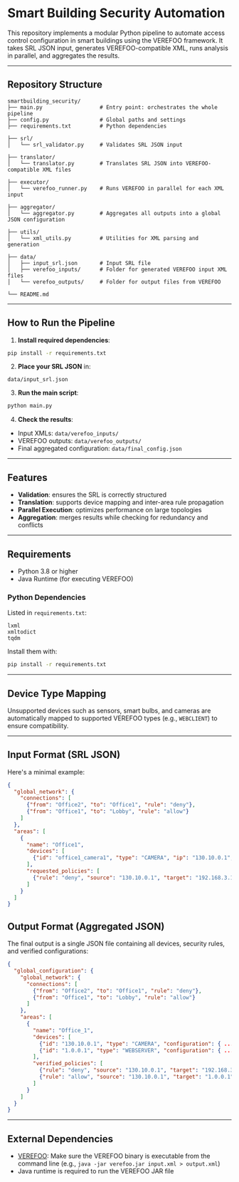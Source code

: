 # Smart Building Security Automation

This repository implements a modular Python pipeline to automate access control configuration in smart buildings using the VEREFOO framework. It takes SRL JSON input, generates VEREFOO-compatible XML, runs analysis in parallel, and aggregates the results.

---

## Repository Structure

```
smartbuilding_security/
├── main.py                  # Entry point: orchestrates the whole pipeline
├── config.py                # Global paths and settings
├── requirements.txt         # Python dependencies

├── srl/
│   └── srl_validator.py     # Validates SRL JSON input

├── translator/
│   └── translator.py        # Translates SRL JSON into VEREFOO-compatible XML files

├── executor/
│   └── verefoo_runner.py    # Runs VEREFOO in parallel for each XML input

├── aggregator/
│   └── aggregator.py        # Aggregates all outputs into a global JSON configuration

├── utils/
│   └── xml_utils.py         # Utilities for XML parsing and generation

├── data/
│   ├── input_srl.json       # Input SRL file
│   ├── verefoo_inputs/      # Folder for generated VEREFOO input XML files
│   └── verefoo_outputs/     # Folder for output files from VEREFOO

└── README.md
```

---

## How to Run the Pipeline

1. **Install required dependencies**:

```bash
pip install -r requirements.txt
```

2. **Place your SRL JSON** in:

```
data/input_srl.json
```

3. **Run the main script**:

```bash
python main.py
```

4. **Check the results**:

- Input XMLs: `data/verefoo_inputs/`
- VEREFOO outputs: `data/verefoo_outputs/`
- Final aggregated configuration: `data/final_config.json`

---

## Features

- **Validation**: ensures the SRL is correctly structured
- **Translation**: supports device mapping and inter-area rule propagation
- **Parallel Execution**: optimizes performance on large topologies
- **Aggregation**: merges results while checking for redundancy and conflicts

---

## Requirements

- Python 3.8 or higher
- Java Runtime (for executing VEREFOO)

### Python Dependencies
Listed in `requirements.txt`:

```
lxml
xmltodict
tqdm
```

Install them with:

```bash
pip install -r requirements.txt
```

---

## Device Type Mapping

Unsupported devices such as sensors, smart bulbs, and cameras are automatically mapped to supported VEREFOO types (e.g., `WEBCLIENT`) to ensure compatibility.

---

## Input Format (SRL JSON)

Here's a minimal example:

```json
{
  "global_network": {
    "connections": [
      {"from": "Office2", "to": "Office1", "rule": "deny"},
      {"from": "Office1", "to": "Lobby", "rule": "allow"}
    ]
  },
  "areas": [
    {
      "name": "Office1",
      "devices": [
        {"id": "office1_camera1", "type": "CAMERA", "ip": "130.10.0.1", "neighbors": ["1.0.0.1"]}
      ],
      "requested_policies": [
        {"rule": "deny", "source": "130.10.0.1", "target": "192.168.3.1", "dst_port": "80", "protocol": "TCP"}
      ]
    }
  ]
}
```

## Output Format (Aggregated JSON)

The final output is a single JSON file containing all devices, security rules, and verified configurations:

```json
{
  "global_configuration": {
    "global_network": {
      "connections": [
        {"from": "Office2", "to": "Office1", "rule": "deny"},
        {"from": "Office1", "to": "Lobby", "rule": "allow"}
      ]
    },
    "areas": [
      {
        "name": "Office_1",
        "devices": [
          {"id": "130.10.0.1", "type": "CAMERA", "configuration": { ... }},
          {"id": "1.0.0.1", "type": "WEBSERVER", "configuration": { ... }}
        ],
        "verified_policies": [
          {"rule": "deny", "source": "130.10.0.1", "target": "192.168.3.1"},
          {"rule": "allow", "source": "130.10.0.1", "target": "1.0.0.1"}
        ]
      }
    ]
  }
}
```

---

## External Dependencies

- [VEREFOO](https://github.com/netgroup-polito/verefoo): Make sure the VEREFOO binary is executable from the command line (e.g., `java -jar verefoo.jar input.xml > output.xml`)
- Java runtime is required to run the VEREFOO JAR file
